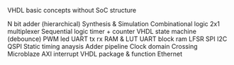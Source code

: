 VHDL basic concepts without SoC structure

N bit adder (hierarchical)
Synthesis & Simulation
Combinational logic 2x1 multiplexer
Sequential logic timer + counter
VHDL state machine (debounce)
PWM led
UART tx rx
RAM & LUT
UART block ram
LFSR
SPI
I2C
QSPI
Static timing anaysis
Adder pipeline
Clock domain Crossing
Microblaze
AXI interrupt
VHDL package & function
Ethernet


